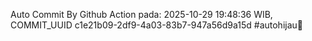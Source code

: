 Auto Commit By Github Action pada: 2025-10-29 19:48:36 WIB, COMMIT_UUID c1e21b09-2df9-4a03-83b7-947a56d9a15d #autohijau🗿
